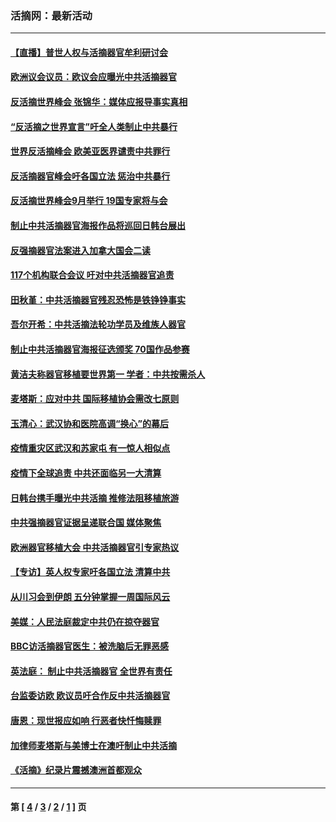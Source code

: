 ### 活摘网：最新活动
---
#### [【直播】普世人权与活摘器官牟利研讨会](../../pages/nf5883/n13425146.md?03020430) 
#### [欧洲议会议员：欧议会应曝光中共活摘器官](../../pages/nf5883/n13336571.md?03020430) 
#### [反活摘世界峰会 张锦华：媒体应报导事实真相](../../pages/nf5883/n13278502.md?03020430) 
#### [“反活摘之世界宣言”吁全人类制止中共暴行](../../pages/nf5883/n13259730.md?03020430) 
#### [世界反活摘峰会 欧美亚医界谴责中共罪行](../../pages/nf5883/n13253550.md?03020430) 
#### [反活摘器官峰会吁各国立法 惩治中共暴行](../../pages/nf5883/n13245052.md?03020430) 
#### [反活摘世界峰会9月举行 19国专家将与会](../../pages/nf5883/n13201492.md?03020430) 
#### [制止中共活摘器官海报作品将巡回日韩台展出](../../pages/nf5883/n13177791.md?03020430) 
#### [反强摘器官法案进入加拿大国会二读](../../pages/nf5883/n13033450.md?03020430) 
#### [117个机构联合会议 吁对中共活摘器官追责](../../pages/nf5883/n12775087.md?03020430) 
#### [田秋堇：中共活摘器官残忍恐怖是铁铮铮事实](../../pages/nf5883/n12702148.md?03020430) 
#### [吾尔开希：中共活摘法轮功学员及维族人器官](../../pages/nf5883/n12693197.md?03020430) 
#### [制止中共活摘器官海报征选颁奖 70国作品参赛](../../pages/nf5883/n12692050.md?03020430) 
#### [黄洁夫称器官移植要世界第一 学者：中共按需杀人](../../pages/nf5883/n12572329.md?03020430) 
#### [麦塔斯：应对中共 国际移植协会需改七原则](../../pages/nf5883/n12514711.md?03020430) 
#### [玉清心：武汉协和医院高调“换心”的幕后](../../pages/nf5883/n12298730.md?03020430) 
#### [疫情重灾区武汉和苏家屯 有一惊人相似点](../../pages/nf5883/n12150824.md?03020430) 
#### [疫情下全球追责 中共还面临另一大清算](../../pages/nf5883/n12070397.md?03020430) 
#### [日韩台携手曝光中共活摘 推修法阻移植旅游](../../pages/nf5883/n11712046.md?03020430) 
#### [中共强摘器官证据呈递联合国 媒体聚焦](../../pages/nf5883/n11546426.md?03020430) 
#### [欧洲器官移植大会 中共活摘器官引专家热议](../../pages/nf5883/n11539095.md?03020430) 
#### [【专访】英人权专家吁各国立法 清算中共](../../pages/nf5883/n11367315.md?03020430) 
#### [从川习会到伊朗 五分钟掌握一周国际风云](../../pages/nf5883/n11338520.md?03020430) 
#### [美媒：人民法庭裁定中共仍在掠夺器官](../../pages/nf5883/n11334897.md?03020430) 
#### [BBC访活摘器官医生：被洗脑后无罪恶感](../../pages/nf5883/n11335935.md?03020430) 
#### [英法庭： 制止中共活摘器官 全世界有责任](../../pages/nf5883/n11330691.md?03020430) 
#### [台监委访欧 欧议员吁合作反中共活摘器官](../../pages/nf5883/n11109190.md?03020430) 
#### [唐恩：现世报应如响 行恶者快忏悔赎罪](../../pages/nf5883/n11104016.md?03020430) 
#### [加律师麦塔斯与美博士在澳吁制止中共活摘](../../pages/nf5883/n10724764.md?03020430) 
#### [《活摘》纪录片震撼澳洲首都观众](../../pages/nf5883/n10722747.md?03020430) 

---
#### 第 [ [4](./4.md?03020430) / [3](./3.md?03020430) / [2](./2.md?03020430) / [1](./1.md?03020430) ] 页

